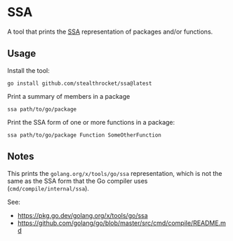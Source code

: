 # SSA

A tool that prints the [SSA](https://pkg.go.dev/golang.org/x/tools/go/ssa)
representation of packages and/or functions.

## Usage

Install the tool:

```console
go install github.com/stealthrocket/ssa@latest
```

Print a summary of members in a package

```console
ssa path/to/go/package
````

Print the SSA form of one or more functions in a package:

```console
ssa path/to/go/package Function SomeOtherFunction
````

## Notes

This prints the `golang.org/x/tools/go/ssa` representation,
which is not the same as the SSA form that the Go compiler
uses (`cmd/compile/internal/ssa`).

See:
* https://pkg.go.dev/golang.org/x/tools/go/ssa
* https://github.com/golang/go/blob/master/src/cmd/compile/README.md
